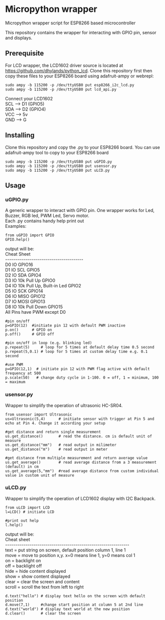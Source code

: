 # Micropython wrapper
Micropython wrapper script for ESP8266 based microcontroller

This repository contains the wrapper for interacting with GPIO pin, sensor and displays.

## Prerequisite
For LCD wrapper, the LCD1602 driver source is located at https://github.com/dhylands/python_lcd. 
Clone this repository first then copy these files to your ESP8266 board using adafruit-ampy or webrepl:

```
sudo ampy -b 115200 -p /dev/ttyUSB0 put esp8266_i2c_lcd.py
sudo ampy -b 115200 -p /dev/ttyUSB0 put lcd_api.py
```
Connect your LCD1602<br >
SCL --> D1 (GPIO5)<br >
SDA --> D2 (GPIO4)<br >
VCC --> 5v <br >
GND --> G<br >

## Installing
Clone this repository and copy the .py to your ESP8266 board. You can use adafruit-ampy tool to copy to your ESP8266 board

```
sudo ampy -b 115200 -p /dev/ttyUSB0 put uGPIO.py
sudo ampy -b 115200 -p /dev/ttyUSB0 put usensor.py
sudo ampy -b 115200 -p /dev/ttyUSB0 put uLCD.py
```

## Usage
### uGPIO.py
A generic wrapper to interact with GPIO pin. One wrapper works for Led, Buzzer, RGB led, PWM Led, Servo motor. <br >
Each .py contains handy help print out <br >
Examples:
```
from uGPIO import GPIO
GPIO.help()
```
output will be: <br >
Cheat Sheet <br >
--------------------------------------- <br >
D0 IO                           GPIO16 <br >
D1 IO SCL                       GPIO5 <br >
D2 IO SDA                       GPIO4 <br >
D3 IO 10k Pull Up               GPIO0 <br >
D4 IO 10k Pull Up, Built-in Led GPIO2 <br >
D5 IO SCK                       GPIO14 <br >
D6 IO MISO                      GPIO12 <br >
D7 IO MOSI                      GPIO13 <br >
D8 IO 10k Pull Down             GPIO15 <br >
All Pins have PWM except D0 <br >
```
#pin on/off
p=GPIO(12)  #initiate pin 12 with default PWM inactive
p.on()      # GPIO on
p.off()     # GPIO off

#pin on/off in loop (e.g. blinking led)
p.repeat(5)     # loop for 5 times at default delay time 0.5 second
p.repeat(5,0.1) # loop for 5 times at custom delay time e.g. 0.1 second

#use PWM
p=GPIO(12,1)  # initiate pin 12 with PWM flag active with default frequency at 500
p.scale(50)   # change duty cycle in 1-100. 0 = off, 1 = minimum, 100 = maximum
```

### usensor.py
Wrapper to simplify the operation of ultrasonic HC-SR04.
```
from usensor import Ultrasonic
us=Ultrasonic(5,4)      # initiate sensor with trigger at Pin 5 and echo at Pin 4. Change it according your setup

#get distance and return single measurement
us.get_distance()       # read the distance. cm is default unit of measure
us.get_distance("mm")   # read output in milimeter
us.get_distance("m")    # read output in meter

#get distance from multiple measurement and return average value
us.get_average()        # read average distance from a 3 measurement (default) in cm
us.get_average(5,"mm")  #read average distance from custom individual value in custom unit of measure
```
### uLCD.py
Wrapper to simplify the operation of LCD1602 display with I2C Backpack.
```
from uLCD import LCD
l=LCD() # initiate LCD

#print out help
l.help()
```
output will be: <br >
Cheat sheet <br >
--------------------------------------------------------------<br >
text   = put string on screen, default position column 1, line 1<br >
move   = move to position x,y. x=0 means line 1, y=0 means col 1<br >
on     = backlight on<br >
off    = backlight off<br >
hide   = hide content displayed<br >
show   = show content displayed<br >
clear  = clear the screen and content<br >
scroll = scroll the text from left to right<br >
```
d.text("hello") # display text hello on the screen with default position
d.move(7,1)     #change start position at column 5 at 2nd line
d.text("world") # display text world at the new position
d.clear()       # clear the screen
```
